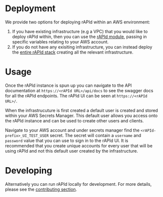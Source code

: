 # Deployment

We provide two options for deploying rAPId within an AWS environment:

1. If you have existing infrastructure (e.g a VPC) that you would like to deploy rAPId within, then you can use the [rAPId module](/infrastructure/deployment/existing/), passing in specific variables relating to your AWS account.
2. If you do not have any exisiting infrastructure, you can instead deploy the [entire rAPId stack](/infrastructure/deployment/full_stack/) creating all the relevant infrastructure.

# Usage

Once the rAPId instance is spun up you can navigate to the API documentation at `https://<rAPId URL>/api/docs` to see the swagger docs for all the rAPId endpoints. The rAPId UI can be seen at `https://<rAPId URL>/`.

When the infrastrucuture is first created a default user is created and stored within your AWS Secrets Manager. This default user allows you access onto the rAPId instance and can be used to create other users and clients.

Navigate to your AWS account and under secrets manager find the `<rAPId-prefix>_UI_TEST_USER` secret. The secret will contain a `username` and `password` value that you can use to sign in to the rAPId UI. It is recommended that you create unique accounts for every user that will be using rAPId and not this default user created by the infrastructure.

# Developing

Alternatively you can run rAPId locally for development. For more details, please see the [contributing section](/contributing/).
